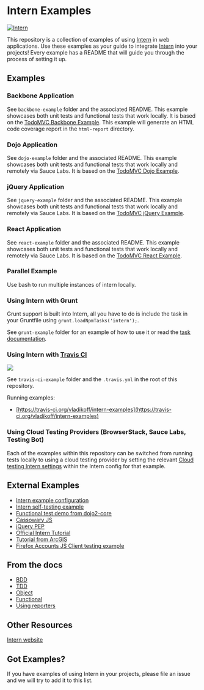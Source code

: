 # Intern Examples

[![Intern](https://theintern.io/images/intern-v3.svg)](https://github.com/theintern/intern/tree/3.4/)

This repository is a collection of examples of using [Intern](https://github.com/theintern/intern) in web applications.
Use these examples as your guide to integrate [Intern](https://github.com/theintern/intern) into your projects!
Every example has a README that will guide you through the process of setting it up.

## Examples

### Backbone Application

See `backbone-example` folder and the associated README.
This example showcases both unit tests and functional tests that work locally. It is based on the [TodoMVC Backbone Example](http://todomvc.com/examples/backbone/).
This example will generate an HTML code coverage report in the `html-report` directory.

### Dojo Application

See `dojo-example` folder and the associated README. This example showcases both unit tests and functional tests that work locally and remotely via Sauce Labs. It is based on the [TodoMVC Dojo Example](http://todomvc.com/examples/dojo/).

### jQuery Application

See `jquery-example` folder and the associated README. This example showcases both unit tests and functional tests that work locally and remotely via Sauce Labs. It is based on the [TodoMVC jQuery Example](http://todomvc.com/examples/jquery/).

### React Application

See `react-example` folder and the associated README. This example showcases both unit tests and functional tests that work locally and remotely via Sauce Labs. It is based on the [TodoMVC React Example](http://todomvc.com/examples/react/).

### Parallel Example

Use bash to run multiple instances of intern locally.

### Using Intern with Grunt

Grunt support is built into Intern, all you have to do is include the task in your Gruntfile using
`grunt.loadNpmTasks('intern');`.

See `grunt-example` folder for an example of how to use it or read the [task documentation](https://github.com/theintern/intern/wiki/Using-Intern-with-Grunt).

### Using Intern with [Travis CI](https://travis-ci.org/)
![](https://api.travis-ci.org/theintern/intern-examples.svg?branch=master)

See `travis-ci-example` folder and the `.travis.yml` in the root of this repository.

Running examples:
* [https://travis-ci.org/vladikoff/intern-examples](https://travis-ci.org/vladikoff/intern-examples)

### Using Cloud Testing Providers (BrowserStack, Sauce Labs, Testing Bot)

Each of the examples within this repository can be switched from running tests locally to using a cloud testing provider by setting the relevant
[Cloud testing Intern settings](https://theintern.github.io/intern/#hosted-selenium) within the Intern config
for that example.

## External Examples

* [Intern example configuration](https://github.com/theintern/intern/blob/3.4/tests/example.intern.js)
* [Intern self-testing example](https://github.com/theintern/intern/blob/3.4/tests/selftest.intern.js)
* [Functional test demo from dojo2-core](https://github.com/csnover/dojo2-core/tree/master/test/functional)
* [Cassowary JS](https://github.com/slightlyoff/cassowary.js/)
* [jQuery PEP](https://github.com/jquery/PEP/tree/master/tests)
* [Official Intern Tutorial](https://github.com/theintern/intern-tutorial)
* [Tutorial from ArcGIS](https://github.com/stdavis/intern-tutorial-esri-jsapi)
* [Firefox Accounts JS Client testing example](https://github.com/mozilla/fxa-js-client/tree/master/tests)

## From the docs

* [BDD](https://github.com/theintern/intern/blob/3.4/docs/interfaces.md#the-tdd--bdd-interfaces)
* [TDD](https://github.com/theintern/intern/blob/3.4/docs/interfaces.md#the-tdd--bdd-interfaces)
* [Object](https://github.com/theintern/intern/blob/3.4/docs/interfaces.md#the-object-interface)
* [Functional](https://github.com/theintern/intern/blob/3.4/docs/functional-testing.md)
* [Using reporters](https://github.com/theintern/intern/blob/3.4/docs/reporters.md)

## Other Resources

[Intern website](http://theintern.io/)

## Got Examples?

If you have examples of using Intern in your projects, please file an issue and we will try to add it to this list.
